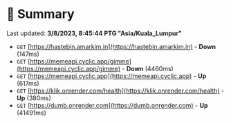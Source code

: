 # 📖 Summary
Last updated: **3/8/2023, 8:45:44 PTG "Asia/Kuala_Lumpur"**

- `GET` [https://hastebin.amarkim.in](https://hastebin.amarkim.in) - **Down** (147ms)
- `GET` [https://memeapi.cyclic.app/gimme](https://memeapi.cyclic.app/gimme) - **Down** (4460ms)
- `GET` [https://memeapi.cyclic.app](https://memeapi.cyclic.app) - **Up** (617ms)
- `GET` [https://klik.onrender.com/health](https://klik.onrender.com/health) - **Up** (380ms)
- `GET` [https://dumb.onrender.com](https://dumb.onrender.com) - **Up** (41491ms)
